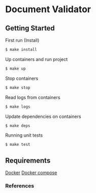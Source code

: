 # Document Validator

## Getting Started

First run (Install)
```bash
$ make install
```

Up containers and run project
```bash
$ make up
```

Stop containers
```bash
$ make stop
```

Read logs from containers
```bash
$ make logs
```

Update dependencies on containers
```bash
$ make deps
```

Running unit tests
```bash
$ make test
```

## Requirements

[Docker](https://www.docker.com/)
[Docker compose](https://docs.docker.com/compose/install/)

### References
